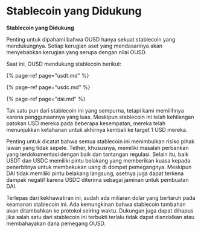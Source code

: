 # Stablecoin yang Didukung

**Stablecoin yang Didukung**

Penting untuk dipahami bahwa OUSD hanya sekuat stablecoin yang mendukungnya. Setiap kerugian aset yang mendasarinya akan menyebabkan kerugian yang serupa dengan nilai OUSD.

Saat ini, OUSD mendukung stablecoin berikut:

{% page-ref page="usdt.md" %}

{% page-ref page="usdc.md" %}

{% page-ref page="dai.md" %}

Tak satu pun dari stablecoin ini yang sempurna, tetapi kami memilihnya karena penggunaannya yang luas. Meskipun stablecoin ini telah kehilangan patokan USD mereka pada beberapa kesempatan, mereka telah menunjukkan ketahanan untuk akhirnya kembali ke target 1 USD mereka.

Penting untuk dicatat bahwa semua stablecoin ini menimbulkan risiko pihak lawan yang tidak sepele. Tether, khususnya, memiliki masalah perbankan yang terdokumentasi dengan baik dan tantangan regulasi. Selain itu, baik USDT dan USDC memiliki pintu belakang yang memberikan kuasa kepada penerbitnya untuk membekukan uang di dompet pemegangnya. Meskipun DAI tidak memiliki pintu belakang langsung, asetnya juga dapat terkena dampak negatif karena USDC diterima sebagai jaminan untuk pembuatan DAI.

Terlepas dari kekhawatiran ini, sudah ada miliaran dolar yang bertaruh pada keamanan stablecoin ini. Ada kemungkinan bahwa stablecoin tambahan akan ditambahkan ke protokol seiring waktu. Dukungan juga dapat dihapus jika salah satu dari stablecoin ini terbukti terlalu tidak dapat diandalkan atau membahayakan dana pemegang OUSD. 

